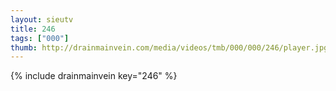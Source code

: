 ```yaml
--- 
layout: sieutv
title: 246
tags: ["000"]
thumb: http://drainmainvein.com/media/videos/tmb/000/000/246/player.jpg
---
```

{% include drainmainvein key="246" %} 
